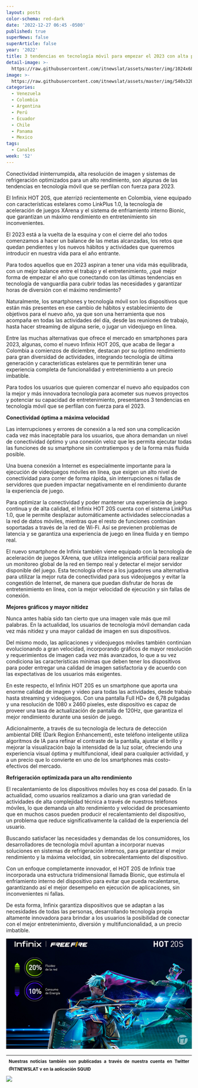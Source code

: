 ```yaml
---
layout: posts
color-schema: red-dark
date: '2022-12-27 06:45 -0500'
published: true
superNews: false
superArticle: false
year: '2022'
title: 3 tendencias en tecnología móvil para empezar el 2023 con alta potencia
detail-image: >-
  https://raw.githubusercontent.com/itnewslat/assets/master/img/1024x680/infinix-free-fire-g.jpg
image: >-
  https://raw.githubusercontent.com/itnewslat/assets/master/img/540x320/infinix-free-fire-p.jpg
categories:
  - Venezuela
  - Colombia
  - Argentina
  - Perú
  - Ecuador
  - Chile
  - Panama
  - Mexico
tags:
  - Canales
week: '52'
---
```

Conectividad ininterrumpida, alta resolución de imagen y sistemas de refrigeración optimizados para un alto rendimiento, son algunas de las tendencias en tecnología móvil que se perfilan con fuerza para 2023.
 
El Infinix HOT 20S, que aterrizó recientemente en Colombia, viene equipado con características estelares como LinkPlus 1.0, la tecnología de aceleración de juegos XArena y el sistema de enfriamiento interno Bionic, que garantizan un máximo rendimiento en entretenimiento sin inconvenientes. 
 
El 2023 está a la vuelta de la esquina y con el cierre del año todos comenzamos a hacer un balance de las metas alcanzadas, los retos que quedan pendientes y los nuevos hábitos y actividades que queremos introducir en nuestra vida para el año entrante. 
 
Para todos aquellos que en 2023 aspiran a tener una vida más equilibrada, con un mejor balance entre el trabajo y el entretenimiento, ¿qué mejor forma de empezar el año que conectando con las últimas tendencias en tecnología de vanguardia para cubrir todas las necesidades y garantizar horas de diversión con el máximo rendimiento?
 
Naturalmente, los smartphones y tecnología móvil son los dispositivos que están más presentes en ese cambio de hábitos y establecimiento de objetivos para el nuevo año, ya que son una herramienta que nos acompaña en todas las actividades del día, desde las reuniones de trabajo, hasta hacer streaming de alguna serie, o jugar un videojuego en línea. 
 
Entre las muchas alternativas que ofrece el mercado en smartphones para 2023, algunas, como el nuevo Infinix HOT 20S, que acaba de llegar a Colombia a comienzos de diciembre, destacan por su óptimo rendimiento para gran diversidad de actividades, integrando tecnología de última generación y características estelares que te permitirán tener una experiencia completa de funcionalidad y entretenimiento a un precio imbatible. 
 
Para todos los usuarios que quieren comenzar el nuevo año equipados con la mejor y más innovadora tecnología para acometer sus nuevos proyectos y  potenciar su capacidad de entretenimiento, presentamos 3 tendencias en tecnología móvil que se perfilan con fuerza para el 2023. 
 
**Conectividad óptima a máxima velocidad**
 
Las interrupciones y errores de conexión a la red son una complicación cada vez más inaceptable para los usuarios, que ahora demandan un nivel de conectividad óptimo y una conexión veloz que les permita ejecutar todas las funciones de su smartphone sin contratiempos y de la forma más fluida posible. 
 
Una buena conexión a Internet es especialmente importante para la ejecución de videojuegos móviles en línea, que exigen un alto nivel de conectividad para correr de forma rápida, sin interrupciones ni fallas de servidores que pueden impactar negativamente en el rendimiento durante la experiencia de juego. 
 
Para optimizar la conectividad y poder mantener una experiencia de juego continua y de alta calidad, el Infinix HOT 20S cuenta con el sistema LinkPlus 1.0, que le permite desplazar automáticamente actividades seleccionadas a la red de datos móviles, mientras que el resto de funciones continúan soportadas a través de la red de Wi-Fi. Así se previenen problemas de latencia y se garantiza una experiencia de juego en línea fluida y en tiempo real. 
 
El nuevo smartphone de Infinix también viene equipado con la tecnología de aceleración de juegos XArena, que utiliza inteligencia artificial para realizar un monitoreo global de la red en tiempo real y detectar el mejor servidor disponible del juego. Esta tecnología ofrece a los jugadores una alternativa para utilizar la mejor ruta de conectividad para sus videojuegos y evitar la congestión de Internet, de manera que puedan disfrutar de horas de entretenimiento en línea,  con la mejor velocidad de ejecución y sin fallas de conexión. 
 
**Mejores gráficos y mayor nitidez**
 
Nunca antes había sido tan cierto que una imagen vale más que mil palabras. En la actualidad, los usuarios de tecnología móvil demandan cada vez más nitidez y una mayor calidad de imagen en sus dispositivos. 
 
Del mismo modo, las aplicaciones y videojuegos móviles también continúan evolucionando a gran velocidad, incorporando gráficos de mayor resolución y requerimientos de imagen cada vez más avanzados, lo que a su vez condiciona las características mínimas que deben tener los dispositivos para poder entregar una calidad de imagen satisfactoria y de acuerdo con las expectativas de los usuarios más exigentes. 
 
En este respecto, el Infinix HOT 20S es un smartphone que aporta una enorme calidad de imagen y video para todas las actividades, desde trabajo hasta streaming y videojuegos. Con una pantalla Full HD+ de 6,78 pulgadas y una resolución de 1080 x 2460 pixeles, este dispositivo es capaz de proveer una tasa de actualización de pantalla de 120Hz, que garantiza el mejor rendimiento durante una sesión de juego. 
 
Adicionalmente, a través de su tecnología de lectura de detección ambiental DRE (Dark Region Enhancement), este teléfono inteligente utiliza algoritmos de IA para refinar el contraste de la pantalla, ajustar el brillo y mejorar la visualización bajo la intensidad de la luz solar, ofreciendo una experiencia visual óptima y multifuncional, ideal para cualquier actividad, y a un precio que lo convierte en uno de los smartphones más costo-efectivos del mercado. 
 
**Refrigeración optimizada para un alto rendimiento**
 
El recalentamiento de los dispositivos móviles hoy es cosa del pasado. En la actualidad, como usuarios realizamos a diario una gran variedad de actividades de alta complejidad técnica a través de nuestros teléfonos móviles, lo que demanda un alto rendimiento y velocidad de procesamiento que en muchos casos pueden producir el recalentamiento del dispositivo, un problema que reduce significativamente la calidad de la experiencia del usuario. 
 
Buscando satisfacer las necesidades y demandas de los consumidores, los desarrolladores de tecnología móvil apuntan a incorporar nuevas soluciones en sistemas de refrigeración internos, para garantizar el mejor rendimiento y la máxima velocidad, sin sobrecalentamiento del dispositivo. 
 
Con un enfoque completamente innovador, el HOT 20S de Infinix trae incorporada una estructura tridimensional llamada Bionic, que estimula el enfriamiento interno del dispositivo para evitar que pueda recalentarse, garantizando así el mejor desempeño en ejecución de aplicaciones, sin inconvenientes ni fallas. 
 
De esta forma, Infinix garantiza dispositivos que se adaptan a las necesidades de todas las personas, desarrollando tecnología propia altamente innovadora para brindar  a los usuarios la posibilidad de conectar con el mejor entretenimiento, diversión y multifuncionalidad, a un precio imbatible.

![](https://raw.githubusercontent.com/itnewslat/assets/master/img/540x320/infinix-free-fire-p.jpg)

<table style="height: 42px;" width="569">
<tbody>
<tr>
<td style="text-align: justify;"><sub><strong>Nuestras noticias también son publicadas a través de nuestra cuenta en Twitter <a href="https://twitter.com/itnewslat?lang=es">@ITNEWSLAT</a> y en la aplicación <a href="https://squidapp.co/en/">SQUID</a></strong></sub></td>
</tr>
</tbody>
</table>

<img src="https://tracker.metricool.com/c3po.jpg?hash=56f88a41e39ab42c063cc51676587a04"/>